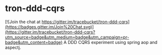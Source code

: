 # tron-ddd-cqrs

[![Join the chat at https://gitter.im/tracebucket/tron-ddd-cqrs](https://badges.gitter.im/Join%20Chat.svg)](https://gitter.im/tracebucket/tron-ddd-cqrs?utm_source=badge&utm_medium=badge&utm_campaign=pr-badge&utm_content=badge)
A DDD CQRS experiment using spring aop and aspectj.
